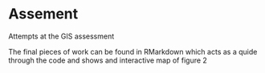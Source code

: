 # Assement 
Attempts at the GIS assessment

The final pieces of work can be found in RMarkdown which acts as a quide through the code and shows and interactive map of figure 2
